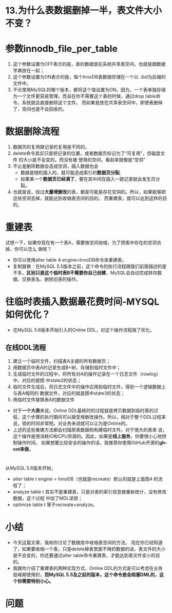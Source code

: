 # 13.为什么表数据删掉一半，表文件大小不变？



# 参数innodb_file_per_table

1. 这个参数设置为OFF表示的是，表的数据放在系统共享表空间，也就是跟数据字典放在一起；
2. 这个参数设置为ON表示的是，每个InnoDB表数据存储在一个以 .ibd为后缀的文件中。
3. 不论使用MySQL的哪个版本，都将这个值设置为ON。因为，一个表单独存储为一个文件更容易管理，而且在你不需要这个表的时候，通过drop table命令，系统就会直接删除这个文件。
而如果是放在共享表空间中，即使表删掉了，空间也是不会回收的。


# 数据删除流程
1. 数据页的复用跟记录的复用是不同的。
2. delete命令其实只是把记录的位置，或者数据页标记为了“可复用”，但磁盘文件 的大小是不会变的。而没有被 使用的空间，看起来就像是“空洞”
3. 不止是删除数据会造成空洞，插入数据也会
   - 数据是随机插入的，就可能造成索引的**数据页分裂**,
   - 如果某一个**数据页已经满了**，要在其中间在插入一跳记录就会发生页分裂。
4. 也就是说，经过**大量增删改**的表，都是可能是存在空洞的。所以，如果能够把这些空洞去掉，就能达到收缩表空间的目的。
而重建表，就可以达到这样的目的。


# 重建表
试想一下，如果你现在有一个表A，需要做空间收缩，为了把表中存在的空洞去掉，你可以怎么 做呢？
- 你可以使用alter table A engine=InnoDB命令来重建表。
- 复制替换：在MySQL 5.5版本之前，这个命令的执行流程跟我们前面描述的差不多，**区别只是这个临时表B不需要你自己创建**，MySQL会自动完成转存数据、交换表名、删除旧表的操作。

# 往临时表插入数据最花费时间-MYSQL如何优化？
- 在MySQL 5.6版本开始引入的Online DDL，对这个操作流程做了优化。
## 在线DDL流程
1. 建立一个临时文件，扫描表A主键的所有数据页； 
2. 用数据页中表A的记录生成B+树，存储到临时文件中； 
3. 生成临时文件的过程中，将所有对A的操作记录在一个日志文件（rowlog）中，对应的是图 中state2的状态； 
4. 临时文件生成后，将日志文件中的操作应用到临时文件，得到一个逻辑数据上与表A相同的 数据文件，对应的就是图中state3的状态； 
5. 用临时文件替换表A的数据文件

- 对于**一个大表**来说，Online DDL最耗时的过程就是拷贝数据到临时表的过程，这个步骤的执行期间可以接受增删改操作。所以，相对于整个DDL过程来说，锁的时间非常短。对业务来说就可以认为是Online的。
- 上述的这些重建方法都会扫描原表数据和构建临时文件。对于很大的表来 说，这个操作是很消耗IO和CPU资源的。因此，如果是**线上服务**，你要很小心地控制操作时间。
如果想要比较安全的操作的话，我推荐你使用GitHub开源的**gh-ost来做**。


# 
从MySQL 5.6版本开始，
- alter table t engine = InnoDB（也就是recreate）默认的就是上面图4 的流程了； 
- analyze table t 其实不是重建表，只是对表的索引信息做重新统计，没有修改数据，这个过程 中加了MDL读锁； 
- optimize table t 等于recreate+analyze。


# 小结
- 今天这篇文章，我和你讨论了数据库中收缩表空间的方法。 现在你已经知道了，如果要收缩一个表，只是delete掉表里面不用的数据的话，表文件的大小是不会变的，你还要通过alter table命令重建表，才能达到表文件变小的目的。
- 我跟你介绍了重建表的两种实现方式，Online DDL的方式是可以考虑在业务低峰期使用的，**而MySQL 5.5及之前的版本，这个命令是会阻塞DML的，这个你需要特别小心。**

# 问题
